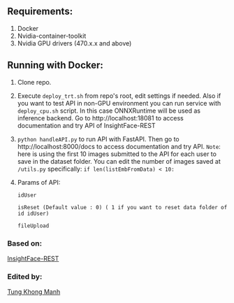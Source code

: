 ## Requirements:

1. Docker
2. Nvidia-container-toolkit
3. Nvidia GPU drivers (470.x.x and above)


## Running with Docker:

1. Clone repo.
2. Execute `deploy_trt.sh` from repo's root, edit settings if needed.
Also if you want to test API in non-GPU environment you can run service
with `deploy_cpu.sh` script. In this case ONNXRuntime will be used as
inference backend. Go to http://localhost:18081 to access documentation and try API of InsightFace-REST
3. `python handleAPI.py` to run API with FastAPI. Then go to http://localhost:8000/docs to access documentation and try API.
`Note`: here is using the first 10 images submitted to the API for each user to save in the dataset folder. You can edit the number of images saved at `/utils.py` specifically: `if len(listEmbFromData) < 10:`
4. Params of API:

    `idUser`

    `isReset (Default value : 0) ( 1 if you want to reset data folder of id idUser)`

    `fileUpload`

### Based on:
[InsightFace-REST](https://github.com/SthPhoenix/InsightFace-REST)

### Edited by:
[Tung Khong Manh](https://www.linkedin.com/in/tungkm)




